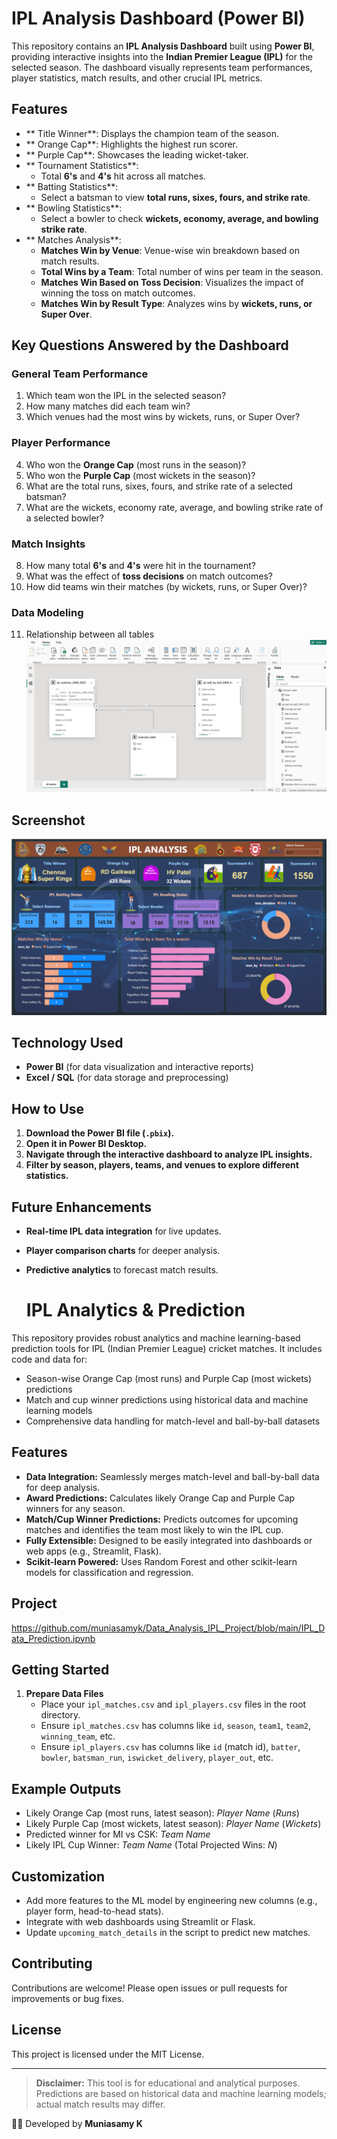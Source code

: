 # IPL Analysis Dashboard (Power BI)

This repository contains an **IPL Analysis Dashboard** built using **Power BI**, providing interactive insights into the **Indian Premier League (IPL)** for the selected season. The dashboard visually represents team performances, player statistics, match results, and other crucial IPL metrics.

##  Features

- ** Title Winner**: Displays the champion team of the season.
- ** Orange Cap**: Highlights the highest run scorer.
- ** Purple Cap**: Showcases the leading wicket-taker.
- ** Tournament Statistics**:
  - Total **6's** and **4's** hit across all matches.
- ** Batting Statistics**:
  - Select a batsman to view **total runs, sixes, fours, and strike rate**.
- ** Bowling Statistics**:
  - Select a bowler to check **wickets, economy, average, and bowling strike rate**.
- ** Matches Analysis**:
  - **Matches Win by Venue**: Venue-wise win breakdown based on match results.
  - **Total Wins by a Team**: Total number of wins per team in the season.
  - **Matches Win Based on Toss Decision**: Visualizes the impact of winning the toss on match outcomes.
  - **Matches Win by Result Type**: Analyzes wins by **wickets, runs, or Super Over**.

## Key Questions Answered by the Dashboard

### General Team Performance
1. Which team won the IPL in the selected season?
2. How many matches did each team win?
3. Which venues had the most wins by wickets, runs, or Super Over?

### Player Performance
4. Who won the **Orange Cap** (most runs in the season)?
5. Who won the **Purple Cap** (most wickets in the season)?
6. What are the total runs, sixes, fours, and strike rate of a selected batsman?
7. What are the wickets, economy rate, average, and bowling strike rate of a selected bowler?

### Match Insights
8. How many total **6's** and **4's** were hit in the tournament?
9. What was the effect of **toss decisions** on match outcomes?
10. How did teams win their matches (by wickets, runs, or Super Over)?

### Data Modeling
11) Relationship between all tables
![Table_Model_View](https://github.com/muniasamyk/Data-Analysis-Dashboard-IPL-/blob/main/Model_View)

## Screenshot

![IPL Analysis Dashboard](https://github.com/muniasamyk/Data-Analysis-Dashboard-IPL-/blob/main/Screenshot%202025-02-25%20152939.png)

## Technology Used

- **Power BI** (for data visualization and interactive reports)
- **Excel / SQL** (for data storage and preprocessing)

## How to Use

1. **Download the Power BI file (`.pbix`).**
2. **Open it in Power BI Desktop.**
3. **Navigate through the interactive dashboard to analyze IPL insights.**
4. **Filter by season, players, teams, and venues to explore different statistics.**

## Future Enhancements

- **Real-time IPL data integration** for live updates.
- **Player comparison charts** for deeper analysis.
- **Predictive analytics** to forecast match results.

  # IPL Analytics & Prediction 

This repository provides robust analytics and machine learning-based prediction tools for IPL (Indian Premier League) cricket matches. It includes code and data for:
- Season-wise Orange Cap (most runs) and Purple Cap (most wickets) predictions
- Match and cup winner predictions using historical data and machine learning models
- Comprehensive data handling for match-level and ball-by-ball datasets

## Features

- **Data Integration:** Seamlessly merges match-level and ball-by-ball data for deep analysis.
- **Award Predictions:** Calculates likely Orange Cap and Purple Cap winners for any season.
- **Match/Cup Winner Predictions:** Predicts outcomes for upcoming matches and identifies the team most likely to win the IPL cup.
- **Fully Extensible:** Designed to be easily integrated into dashboards or web apps (e.g., Streamlit, Flask).
- **Scikit-learn Powered:** Uses Random Forest and other scikit-learn models for classification and regression.

## Project 

https://github.com/muniasamyk/Data_Analysis_IPL_Project/blob/main/IPL_Data_Prediction.ipynb

## Getting Started

1. **Prepare Data Files**  
   - Place your `ipl_matches.csv` and `ipl_players.csv` files in the root directory.
   - Ensure `ipl_matches.csv` has columns like `id`, `season`, `team1`, `team2`, `winning_team`, etc.
   - Ensure `ipl_players.csv` has columns like `id` (match id), `batter`, `bowler`, `batsman_run`, `iswicket_delivery`, `player_out`, etc.

## Example Outputs

- Likely Orange Cap (most runs, latest season): _Player Name_ (_Runs_)
- Likely Purple Cap (most wickets, latest season): _Player Name_ (_Wickets_)
- Predicted winner for MI vs CSK: _Team Name_
- Likely IPL Cup Winner: _Team Name_ (Total Projected Wins: _N_)

## Customization

- Add more features to the ML model by engineering new columns (e.g., player form, head-to-head stats).
- Integrate with web dashboards using Streamlit or Flask.
- Update `upcoming_match_details` in the script to predict new matches.

## Contributing

Contributions are welcome! Please open issues or pull requests for improvements or bug fixes.

## License

This project is licensed under the MIT License.

---

> **Disclaimer:** This tool is for educational and analytical purposes. Predictions are based on historical data and machine learning models; actual match results may differ.




👨‍💻 Developed by **Muniasamy K**
